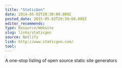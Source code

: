```yaml
---
title: "StaticGen"
date: 2014-05-02T20:30:00.000Z
posted_date: 2015-05-02T20:30:00.000Z
editor_recommends:
type: Resource/Website
slug: links/staticgen
source: Netlify
link: http://www.staticgen.com/
tool:
---
```

A one-stop listing of open source static site generators



